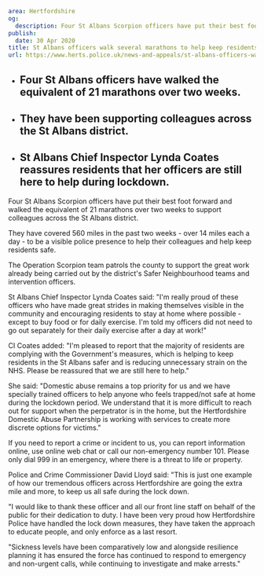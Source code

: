 ```yaml
area: Hertfordshire
og:
  description: Four St Albans Scorpion officers have put their best foot forward and walked the equivalent of 21 marathons over two weeks to support colleagues across the St Albans district.
publish:
  date: 30 Apr 2020
title: St Albans officers walk several marathons to help keep residents safe
url: https://www.herts.police.uk/news-and-appeals/st-albans-officers-walk-several-marathons-to-help-keep-residents-safe-0072f
```

* ## Four St Albans officers have walked the equivalent of 21 marathons over two weeks.

 * ## They have been supporting colleagues across the St Albans district.

 * ## St Albans Chief Inspector Lynda Coates reassures residents that her officers are still here to help during lockdown.

Four St Albans Scorpion officers have put their best foot forward and walked the equivalent of 21 marathons over two weeks to support colleagues across the St Albans district.

They have covered 560 miles in the past two weeks - over 14 miles each a day - to be a visible police presence to help their colleagues and help keep residents safe.

The Operation Scorpion team patrols the county to support the great work already being carried out by the district's Safer Neighbourhood teams and intervention officers.

St Albans Chief Inspector Lynda Coates said: "I'm really proud of these officers who have made great strides in making themselves visible in the community and encouraging residents to stay at home where possible - except to buy food or for daily exercise. I'm told my officers did not need to go out separately for their daily exercise after a day at work!"

CI Coates added: "I'm pleased to report that the majority of residents are complying with the Government's measures, which is helping to keep residents in the St Albans safer and is reducing unnecessary strain on the NHS. Please be reassured that we are still here to help."

She said: "Domestic abuse remains a top priority for us and we have specially trained officers to help anyone who feels trapped/not safe at home during the lockdown period. We understand that it is more difficult to reach out for support when the perpetrator is in the home, but the Hertfordshire Domestic Abuse Partnership is working with services to create more discrete options for victims."

If you need to report a crime or incident to us, you can report information online, use online web chat or call our non-emergency number 101. Please only dial 999 in an emergency, where there is a threat to life or property.

Police and Crime Commissioner David Lloyd said: "This is just one example of how our tremendous officers across Hertfordshire are going the extra mile and more, to keep us all safe during the lock down.

"I would like to thank these officer and all our front line staff on behalf of the public for their dedication to duty. I have been very proud how Hertfordshire Police have handled the lock down measures, they have taken the approach to educate people, and only enforce as a last resort.

"Sickness levels have been comparatively low and alongside resilience planning it has ensured the force has continued to respond to emergency and non-urgent calls, while continuing to investigate and make arrests."

